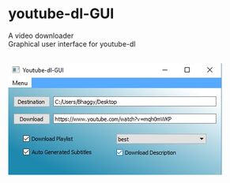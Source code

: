 # youtube-dl-GUI
A video downloader 
<br> Graphical user interface for youtube-dl<br><br>

![image](https://github.com/ThilinaPeiris/youtube-dl-GUI/blob/master/VideoDownloader%2520-%2520Screenshots/screenshot2.jpg)
